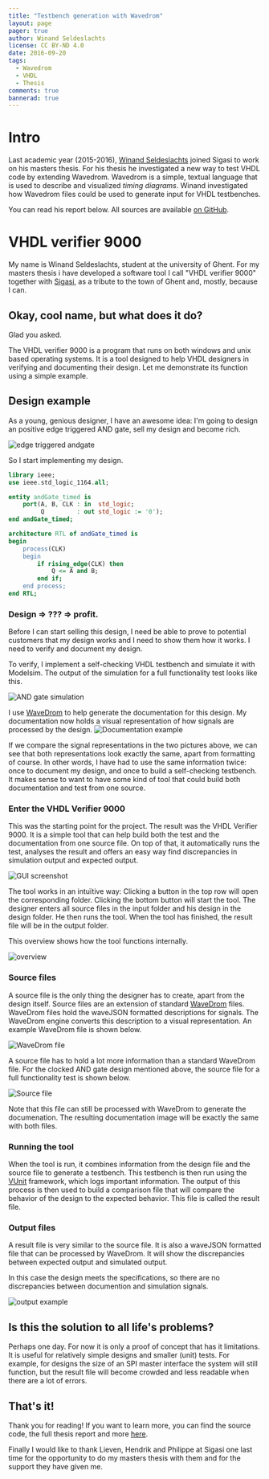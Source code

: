 ```yaml
---
title: "Testbench generation with Wavedrom"
layout: page 
pager: true
author: Winand Seldeslachts
license: CC BY-ND 4.0
date: 2016-09-20
tags: 
  - Wavedrom
  - VHDL
  - Thesis
comments: true
bannerad: true
---
```

# Intro

Last academic year (2015-2016), [Winand Seldeslachts](https://be.linkedin.com/in/winandseldeslachts/en) joined Sigasi to work on his masters thesis. For his thesis he investigated a new way to test VHDL code by extending Wavedrom.
Wavedrom is a simple, textual language that is used to describe and visualized *timing diagrams*.
Winand investigated how Wavedrom files could be used to generate input for VHDL testbenches.

You can read his report below. All sources are available [on GitHub][thesis].

# VHDL verifier 9000

My name is Winand Seldeslachts, student at the university of Ghent. For my masters thesis i have developed a software tool I call "VHDL verifier 9000" together with [Sigasi][Sigasi], as a tribute to the town of Ghent and, mostly, because I can.

## Okay, cool name, but what does it do?

Glad you asked.

The VHDL verifier 9000 is a program that runs on both windows and unix based operating systems. It is a tool designed to help VHDL designers in verifying and documenting their design. Let me demonstrate its function using a simple example.

## Design example

As a young, genious designer, I have an awesome idea: I'm going to design an positive edge triggered AND gate, sell my design and become rich.

![edge triggered andgate][andGate]

So I start implementing my design.
```vhdl
library ieee;
use ieee.std_logic_1164.all;

entity andGate_timed is
	port(A, B, CLK : in  std_logic;
		 Q         : out std_logic := '0');
end andGate_timed;

architecture RTL of andGate_timed is
begin
	process(CLK)
	begin
		if rising_edge(CLK) then
			Q <= A and B;
		end if;
	end process;
end RTL;
```

### Design => ??? => profit.

Before I can start selling this design, I need be able to prove to potential customers that my design works and I need to show them how it works. I need to verify and document my design.

To verify, I implement a self-checking VHDL testbench and simulate it with Modelsim. The output of the simulation for a full functionality test looks like this.

![AND gate simulation][test]

I use [WaveDrom][WaveDrom link] to help generate the documentation for this design. My documentation now holds a visual representation of how signals are processed by the design.
![Documentation example][WaveDrom example]

If we compare the signal representations in the two pictures above, we can see that both representations look exactly the same, apart from formatting of course. In other words, I have had to use the same information twice: once to document my design, and once to build a self-checking testbench. It makes sense to want to have some kind of tool that could build both documentation and test from one source.

### Enter the VHDL Verifier 9000

This was the starting point for the project. The result was the VHDL Verifier 9000. It is a simple tool that can help build both the test and the documentation from one source file. On top of that, it automatically runs the test, analyses the result and offers an easy way find discrepancies in simulation output and expected output.

![GUI screenshot][GUI]

The tool works in an intuïtive way: Clicking a button in the top row will open the corresponding folder. Clicking the bottom button will start the tool. The designer enters all source files in the input folder and his design in the design folder. He then runs the tool. When the tool has finished, the result file will be in the output folder.

This overview shows how the tool functions internally.

![overview][overview]

### Source files

A source file is the only thing the designer has to create, apart from the design itself. Source files are an extension of standard [WaveDrom][WaveDrom link] files. WaveDrom files hold the waveJSON formatted descriptions for signals. The WaveDrom engine converts this description to a visual representation. An example WaveDrom file is shown below.

![WaveDrom file][Wavedrom file]

A source file has to hold a lot more information than a standard WaveDrom file. For the clocked AND gate design mentioned above, the source file for a full functionality test is shown below.

![Source file][Source file]

Note that this file can still be processed with WaveDrom to generate the documenation. The resulting documentation image will be exactly the same with both files.

### Running the tool
When the tool is run, it combines information from the design file and the source file to generate a testbench. This testbench is then run using the [VUnit][vunit] framework, which logs important information. The output of this process is then used to build a comparison file that will compare the behavior of the design to the expected behavior. This file is called the result file.

### Output files
A result file is very similar to the source file. It is also a waveJSON formatted file that can be processed by WaveDrom. It will show the discrepancies between expected output and simulated output.

In this case the design meets the specifications, so there are no discrepancies between documention and simulation signals.  

![output example][output file]

## Is this the solution to all life's problems?
Perhaps one day. For now it is only a proof of concept that has it limitations. It is useful for relatively simple designs and smaller (unit) tests. For example, for designs the size of an SPI master interface the system will still function, but the result file will become crowded and less readable when there are a lot of errors.

## That's it!
Thank you for reading! If you want to learn more, you can find the source code, the full thesis report and more [here][thesis].

Finally I would like to thank Lieven, Hendrik and Philippe at Sigasi one last time for the opportunity to do my masters thesis with them and for the support they have given me.


[Sigasi]: https://www.sigasi.com
[WaveDrom link]: http://wavedrom.com/
[andGate]: /img/opinion/thesis-winand/andgate_timed.png
[test]: /img/opinion/thesis-winand/timed_and_simulation.png
[WaveDrom example]: /img/opinion/thesis-winand/documentation.png   
[WaveDrom file]: /img/opinion/thesis-winand/wavedrom.png
[source file]: /img/opinion/thesis-winand/source_file.png
[output file]: /img/opinion/thesis-winand/result_file.png
[GUI]: /img/opinion/thesis-winand/gui.png
[overview]: /img/opinion/thesis-winand/overview_color.png
[vunit]: https://vunit.github.io
[thesis]: https://github.com/WinandS/Thesis
